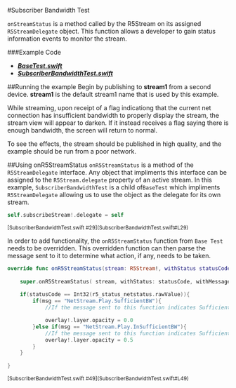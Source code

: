 #Subscriber Bandwidth Test

`onStreamStatus` is a method called by the R5Stream on its assigned `R5StreamDelegate` object. This function allows a developer to gain status information events to monitor the stream.

###Example Code
- ***[BaseTest.swift](../BaseTest.swift)***
- ***[SubscriberBandwidthTest.swift](SubscriberBandwidthTest.swift)***

##Running the example
Begin by publishing to **stream1** from a second device.  **stream1** is the default stream1 name that is used by this example.

While streaming, upon receipt of a flag indicationg that the current net connection has insufficient bandwidth to properly display the stream, the stream view will appear to darken. If it instead receives a flag saying there is enough bandwidth, the screen will return to normal.

To see the effects, the stream should be published in high quality, and the example should be run from a poor network.

##Using onR5StreamStatus
`onR5StreamStatus` is a method of the `R5StreamDelegate` interface. Any object that impliments this interface can be assigned to the `R5Stream.delegate` property of an active stream. In this example, `SubscriberBandwidthTest` is a child of`BaseTest` which impliments `R5StreamDelegate` allowing us to use the object as the delegate for its own stream.

```Swift
self.subscribeStream!.delegate = self
```
<sub>
[SubscriberBandwidthTest.swift #29](SubscriberBandwidthTest.swift#L29)
</sub>

In order to add functionality, the `onR5StreamStatus` function from `Base Test` needs to be overridden. This overridden function can then parse the message sent to it to determine what action, if any, needs to be taken.

```Swift
override func onR5StreamStatus(stream: R5Stream!, withStatus statusCode: Int32, withMessage msg: String!) {
        
	super.onR5StreamStatus( stream, withStatus: statusCode, withMessage: msg)
        
	if(statusCode == Int32(r5_status_netstatus.rawValue)){
		if(msg == "NetStream.Play.SufficientBW"){
            //If the message sent to this function indicates Sufficient Bandwidth, make the black overlay comeletely transparent    

			overlay!.layer.opacity = 0.0
		}else if(msg == "NetStream.Play.InSufficientBW"){
            //If the message sent to this function indicates Sufficient Bandwidth, make the black overlay half visible, visually dimming the screen.
			overlay!.layer.opacity = 0.5
		}
	}
        
}
```
<sub>
[SubscriberBandwidthTest.swift #49](SubscriberBandwidthTest.swift#L49)
</sub>